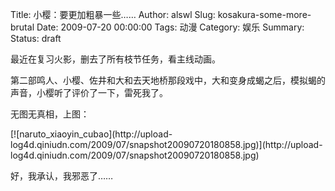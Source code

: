 Title: 小樱：要更加粗暴一些……
Author: alswl
Slug: kosakura-some-more-brutal
Date: 2009-07-20 00:00:00
Tags: 动漫
Category: 娱乐
Summary: 
Status: draft

最近在复习火影，删去了所有枝节任务，看主线动画。

第二部鸣人、小樱、佐井和大和去天地桥那段戏中，大和变身成蝎之后，模拟蝎的声音，小樱听了评价了一下，雷死我了。

无图无真相，上图：

[![naruto_xiaoyin_cubao](http://upload-
log4d.qiniudn.com/2009/07/snapshot20090720180858.jpg)](http://upload-
log4d.qiniudn.com/2009/07/snapshot20090720180858.jpg)

好，我承认，我邪恶了……

